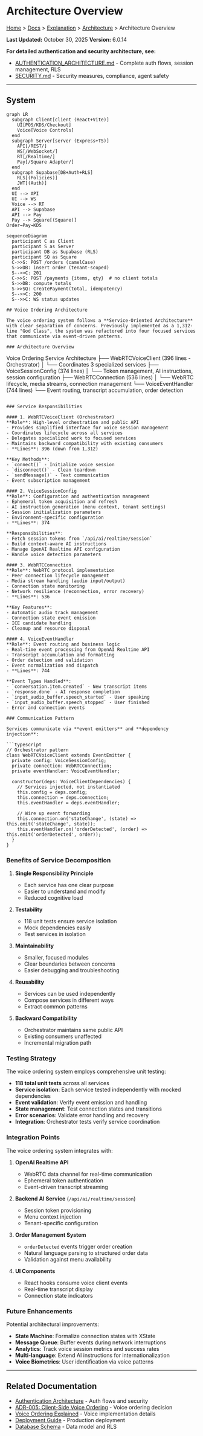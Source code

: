 # Architecture Overview

[Home](../../../index.md) > [Docs](../../README.md) > [Explanation](../README.md) > [Architecture](./README.md) > Architecture Overview

**Last Updated:** October 30, 2025
**Version:** 6.0.14

**For detailed authentication and security architecture, see:**
- [AUTHENTICATION_ARCHITECTURE.md](./AUTHENTICATION_ARCHITECTURE.md) - Complete auth flows, session management, RLS
- [SECURITY.md](./SECURITY.md) - Security measures, compliance, agent safety

---

## System
```mermaid
graph LR
  subgraph Client[client (React+Vite)]
    UI[POS/KDS/Checkout]
    Voice[Voice Controls]
  end
  subgraph Server[server (Express+TS)]
    API[/REST/]
    WS[/WebSocket/]
    RT[/Realtime/]
    Pay[/Square Adapter/]
  end
  subgraph Supabase[DB+Auth+RLS]
    RLS[(Policies)]
    JWT[(Auth)]
  end
  UI --> API
  UI --> WS
  Voice --> RT
  API --> Supabase
  API --> Pay
  Pay --> Square[(Square)]
Order→Pay→KDS
```

```mermaid
sequenceDiagram
  participant C as Client
  participant S as Server
  participant DB as Supabase (RLS)
  participant SQ as Square
  C->>S: POST /orders (camelCase)
  S->>DB: insert order (tenant-scoped)
  S-->>C: 201
  C->>S: POST /payments {items, qty}  # no client totals
  S->>DB: compute totals
  S->>SQ: CreatePayment(total, idempotency)
  S-->>C: 200
  S-->>C: WS status updates

## Voice Ordering Architecture

The voice ordering system follows a **Service-Oriented Architecture** with clear separation of concerns. Previously implemented as a 1,312-line "God Class", the system was refactored into four focused services that communicate via event-driven patterns.

### Architecture Overview

```
Voice Ordering Service Architecture
├── WebRTCVoiceClient (396 lines - Orchestrator)
│   └── Coordinates 3 specialized services
├── VoiceSessionConfig (374 lines)
│   └── Token management, AI instructions, session configuration
├── WebRTCConnection (536 lines)
│   └── WebRTC lifecycle, media streams, connection management
└── VoiceEventHandler (744 lines)
    └── Event routing, transcript accumulation, order detection
```

### Service Responsibilities

#### 1. WebRTCVoiceClient (Orchestrator)
**Role**: High-level orchestration and public API
- Provides simplified interface for voice session management
- Coordinates lifecycle across all services
- Delegates specialized work to focused services
- Maintains backward compatibility with existing consumers
- **Lines**: 396 (down from 1,312)

**Key Methods**:
- `connect()` - Initialize voice session
- `disconnect()` - Clean teardown
- `sendMessage()` - Text communication
- Event subscription management

#### 2. VoiceSessionConfig
**Role**: Configuration and authentication management
- Ephemeral token acquisition and refresh
- AI instruction generation (menu context, tenant settings)
- Session initialization parameters
- Environment-specific configuration
- **Lines**: 374

**Responsibilities**:
- Fetch session tokens from `/api/ai/realtime/session`
- Build context-aware AI instructions
- Manage OpenAI Realtime API configuration
- Handle voice detection parameters

#### 3. WebRTCConnection
**Role**: WebRTC protocol implementation
- Peer connection lifecycle management
- Media stream handling (audio input/output)
- Connection state monitoring
- Network resilience (reconnection, error recovery)
- **Lines**: 536

**Key Features**:
- Automatic audio track management
- Connection state event emission
- ICE candidate handling
- Cleanup and resource disposal

#### 4. VoiceEventHandler
**Role**: Event routing and business logic
- Real-time event processing from OpenAI Realtime API
- Transcript accumulation and formatting
- Order detection and validation
- Event normalization and dispatch
- **Lines**: 744

**Event Types Handled**:
- `conversation.item.created` - New transcript items
- `response.done` - AI response completion
- `input_audio_buffer.speech_started` - User speaking
- `input_audio_buffer.speech_stopped` - User finished
- Error and connection events

### Communication Pattern

Services communicate via **event emitters** and **dependency injection**:

```typescript
// Orchestrator pattern
class WebRTCVoiceClient extends EventEmitter {
  private config: VoiceSessionConfig;
  private connection: WebRTCConnection;
  private eventHandler: VoiceEventHandler;

  constructor(deps: VoiceClientDependencies) {
    // Services injected, not instantiated
    this.config = deps.config;
    this.connection = deps.connection;
    this.eventHandler = deps.eventHandler;

    // Wire up event forwarding
    this.connection.on('stateChange', (state) => this.emit('stateChange', state));
    this.eventHandler.on('orderDetected', (order) => this.emit('orderDetected', order));
  }
}
```

### Benefits of Service Decomposition

1. **Single Responsibility Principle**
   - Each service has one clear purpose
   - Easier to understand and modify
   - Reduced cognitive load

2. **Testability**
   - 118 unit tests ensure service isolation
   - Mock dependencies easily
   - Test services in isolation

3. **Maintainability**
   - Smaller, focused modules
   - Clear boundaries between concerns
   - Easier debugging and troubleshooting

4. **Reusability**
   - Services can be used independently
   - Compose services in different ways
   - Extract common patterns

5. **Backward Compatibility**
   - Orchestrator maintains same public API
   - Existing consumers unaffected
   - Incremental migration path

### Testing Strategy

The voice ordering system employs comprehensive unit testing:

- **118 total unit tests** across all services
- **Service isolation**: Each service tested independently with mocked dependencies
- **Event validation**: Verify event emission and handling
- **State management**: Test connection states and transitions
- **Error scenarios**: Validate error handling and recovery
- **Integration**: Orchestrator tests verify service coordination

### Integration Points

The voice ordering system integrates with:

1. **OpenAI Realtime API**
   - WebRTC data channel for real-time communication
   - Ephemeral token authentication
   - Event-driven transcript streaming

2. **Backend AI Service** (`/api/ai/realtime/session`)
   - Session token provisioning
   - Menu context injection
   - Tenant-specific configuration

3. **Order Management System**
   - `orderDetected` events trigger order creation
   - Natural language parsing to structured order data
   - Validation against menu availability

4. **UI Components**
   - React hooks consume voice client events
   - Real-time transcript display
   - Connection state indicators

### Future Enhancements

Potential architectural improvements:

- **State Machine**: Formalize connection states with XState
- **Message Queue**: Buffer events during network interruptions
- **Analytics**: Track voice session metrics and success rates
- **Multi-language**: Extend AI instructions for internationalization
- **Voice Biometrics**: User identification via voice patterns

---

## Related Documentation

- [Authentication Architecture](./AUTHENTICATION_ARCHITECTURE.md) - Auth flows and security
- [ADR-005: Client-Side Voice Ordering](../architecture-decisions/ADR-005-client-side-voice-ordering.md) - Voice ordering decision
- [Voice Ordering Explained](../../voice/VOICE_ORDERING_EXPLAINED.md) - Voice implementation details
- [Deployment Guide](../../how-to/operations/DEPLOYMENT.md) - Production deployment
- [Database Schema](../../reference/schema/DATABASE.md) - Data model and RLS
